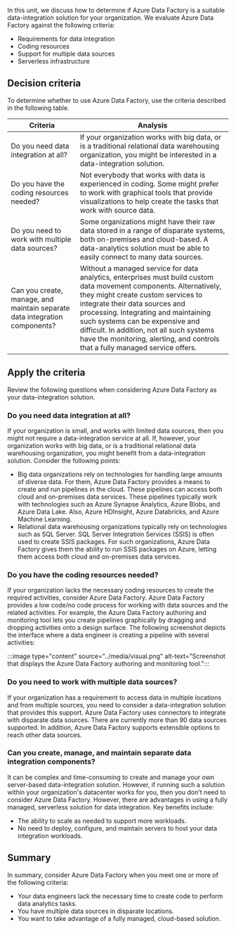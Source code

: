 In this unit, we discuss how to determine if Azure Data Factory is a suitable data-integration solution for your organization. We evaluate Azure Data Factory against the following criteria:

- Requirements for data integration
- Coding resources
- Support for multiple data sources
- Serverless infrastructure

## Decision criteria

To determine whether to use Azure Data Factory, use the criteria described in the following table.

| Criteria                          | Analysis                                                     |
| --------------------------------- | ------------------------------------------------------------ |
| Do you need data integration at all? | If your organization works with big data, or is a traditional relational data warehousing organization, you might be interested in a data-integration solution. |
| Do you have the coding resources needed? | Not everybody that works with data is experienced in coding. Some might prefer to work with graphical tools that provide visualizations to help create the tasks that work with source data. |
| Do you need to work with multiple data sources? | Some organizations might have their raw data stored in a range of disparate systems, both on-premises and cloud-based. A data-analytics solution must be able to easily connect to many data sources. |
| Can you create, manage, and maintain separate data integration components? | Without a managed service for data analytics, enterprises must build custom data movement components. Alternatively, they might create custom services to integrate their data sources and processing. Integrating and maintaining such systems can be expensive and difficult. In addition, not all such systems have the monitoring, alerting, and controls that a fully managed service offers. |

## Apply the criteria

Review the following questions when considering Azure Data Factory as your data-integration solution.

### Do you need data integration at all?

If your organization is small, and works with limited data sources, then you might not require a data-integration service at all. If, however, your organization works with big data, or is a traditional relational data warehousing organization, you might benefit from a data-integration solution. Consider the following points:

- Big data organizations rely on technologies for handling large amounts of diverse data. For them, Azure Data Factory provides a means to create and run pipelines in the cloud. These pipelines can access both cloud and on-premises data services. These pipelines typically work with technologies such as Azure Synapse Analytics, Azure Blobs, and Azure Data Lake. Also, Azure HDInsight, Azure Databricks, and Azure Machine Learning.
- Relational data warehousing organizations typically rely on technologies such as SQL Server. SQL Server Integration Services (SSIS) is often used to create SSIS packages. For such organizations, Azure Data Factory gives them the ability to run SSIS packages on Azure, letting them access both cloud and on-premises data services.

### Do you have the coding resources needed?

If your organization lacks the necessary coding resources to create the required activities, consider Azure Data Factory. Azure Data Factory provides a low code/no code process for working with data sources and the related activities. For example, the Azure Data Factory authoring and monitoring tool lets you create pipelines graphically by dragging and dropping activities onto a design surface. The following screenshot depicts the interface where a data engineer is creating a pipeline with several activities:

:::image type="content" source="../media/visual.png" alt-text="Screenshot that displays the Azure Data Factory authoring and monitoring tool.":::

### Do you need to work with multiple data sources?

If your organization has a requirement to access data in multiple locations and from multiple sources, you need to consider a data-integration solution that provides this support. Azure Data Factory uses connectors to integrate with disparate data sources. There are currently more than 90 data sources supported. In addition, Azure Data Factory supports extensible options to reach other data sources.

### Can you create, manage, and maintain separate data integration components?

It can be complex and time-consuming to create and manage your own server-based data-integration solution. However, if running such a solution within your organization's datacenter works for you, then you don't need to consider Azure Data Factory. However, there are advantages in using a fully managed, serverless solution for data integration. Key benefits include:

- The ability to scale as needed to support more workloads.
- No need to deploy, configure, and maintain servers to host your data integration workloads.

## Summary

In summary, consider Azure Data Factory when you meet one or more of the following criteria:

- Your data engineers lack the necessary time to create code to perform data analytics tasks.
- You have multiple data sources in disparate locations.
- You want to take advantage of a fully managed, cloud-based solution.
